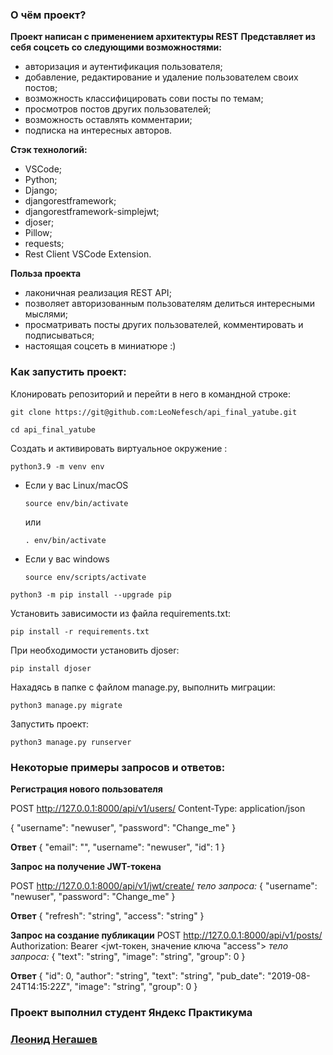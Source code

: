 ### О чём проект?
**Проект написан с применением архитектуры REST**
**Представляет из себя соцсеть со следующими возможностями:**
 - авторизация и аутентификация пользователя;
 - добавление, редактирование и удаление пользователем своих постов;
 - возможность классифицировать сови посты по темам;
 - просмотров постов других пользователей;
 - возможность оставлять комментарии;
 - подписка на интересных авторов.

 **Стэк технологий:**
 - VSCode;
 - Python;
 - Django;
 - djangorestframework;
 - djangorestframework-simplejwt;
 - djoser;
 - Pillow;
 - requests;
 - Rest Client VSCode Extension.

**Польза проекта**
- лаконичная реализация REST API;
- позволяет авторизованным пользователям делиться интересными мыслями;
- просматривать посты других пользователей, комментировать и подписываться;
- настоящая соцсеть в миниатюре :)  

### Как запустить проект:

Клонировать репозиторий и перейти в него в командной строке:

```
git clone https://git@github.com:LeoNefesch/api_final_yatube.git
```

```
cd api_final_yatube
```

Cоздать и активировать виртуальное окружение :

```
python3.9 -m venv env
```

* Если у вас Linux/macOS

    ```
    source env/bin/activate
    ```
    или
    ```
    . env/bin/activate
    ```

* Если у вас windows

    ```
    source env/scripts/activate
    ```

```
python3 -m pip install --upgrade pip
```

Установить зависимости из файла requirements.txt:

```
pip install -r requirements.txt
```

При необходимости установить djoser:

```
pip install djoser
```

Нахадясь в папке с файлом manage.py, выполнить миграции:

```
python3 manage.py migrate
```

Запустить проект:

```
python3 manage.py runserver
```

### Некоторые примеры запросов и ответов:
**Регистрация нового пользователя**

POST http://127.0.0.1:8000/api/v1/users/
Content-Type: application/json

{
    "username": "newuser",
    "password": "Change_me"
}

**Ответ**
{
  "email": "",
  "username": "newuser",
  "id": 1
}

**Запрос на получение JWT-токена**

POST http://127.0.0.1:8000/api/v1/jwt/create/
*тело запроса:*
{
    "username": "newuser",
    "password": "Change_me"
}

**Ответ**
{
"refresh": "string",
"access": "string"
}

**Запрос на создание публикации**
POST http://127.0.0.1:8000/api/v1/posts/
Authorization: Bearer <jwt-токен, значение ключа "access">
*тело запроса:*
{
"text": "string",
"image": "string",
"group": 0
}

**Ответ**
{
"id": 0,
"author": "string",
"text": "string",
"pub_date": "2019-08-24T14:15:22Z",
"image": "string",
"group": 0
}


### Проект выполнил студент Яндекс Практикума
### [Леонид Негашев](https://github.com/LeoNefesch/)